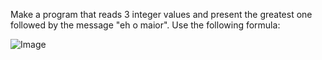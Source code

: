 Make a program that reads 3 integer values and present the greatest one followed by the message "eh o maior". Use the following formula:

![Image](https://resources.beecrowd.com.br/gallery/images/problems/UOJ_1013.png)